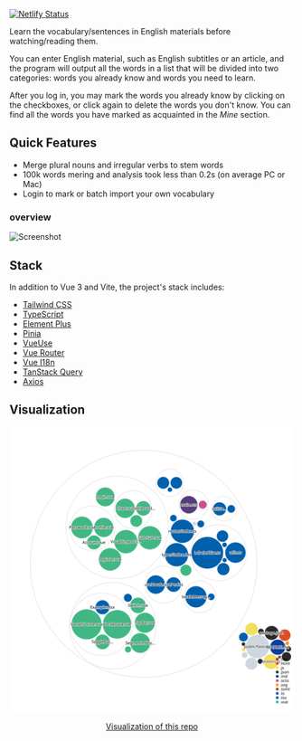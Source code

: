 [![Netlify Status](https://api.netlify.com/api/v1/badges/12600135-792f-460f-bdc7-4a03103fa982/deploy-status)](https://app.netlify.com/sites/subvocab/deploys)

Learn the vocabulary/sentences in English materials before watching/reading them.

You can enter English material, such as English subtitles or an article, and the program will output all the words in a list that will be divided into two categories: words you already know and words you need to learn.

After you log in, you may mark the words you already know by clicking on the checkboxes, or click again to delete the words you don't know. You can find all the words you have marked as acquainted in the *Mine* section.

## Quick Features

- Merge plural nouns and irregular verbs to stem words
- 100k words mering and analysis took less than 0.2s (on average PC or Mac)
- Login to mark or batch import your own vocabulary

### overview

<img width="581" alt="Screenshot" src="https://user-images.githubusercontent.com/50689806/205484409-20fb3f99-351c-48a0-9bb8-a3766cb4a023.png">

## Stack

In addition to Vue 3 and Vite, the project's stack includes:

- [Tailwind CSS](https://tailwindcss.com)
- [TypeScript](https://typescriptlang.org)
- [Element Plus](https://element-plus.org)
- [Pinia](https://pinia.vuejs.org)
- [VueUse](https://vueuse.org)
- [Vue Router](https://router.vuejs.org)
- [Vue I18n](https://kazupon.github.io/vue-i18n)
- [TanStack Query](https://tanstack.com/query/v4/docs/adapters/vue-query)
- [Axios](https://axios-http.com)

## Visualization

![Visualization of this repo](./diagram.svg)

<div align="center">
<a href="https://mango-dune-07a8b7110.1.azurestaticapps.net/?repo=kyle1an%2FSubVocab">Visualization of this repo</a>
</div>
